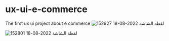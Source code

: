 # ux-ui-e-commerce
The first ux ui project about  e commerce 
![لقطة الشاشة 2022-08-18 152927](https://user-images.githubusercontent.com/32900774/185783398-f2b3457f-7331-46b0-a0e1-968beb135006.png)

![لقطة الشاشة 2022-08-18 152801](https://user-images.githubusercontent.com/32900774/185783397-1b08cde7-c76c-49ac-a034-053995ceee9a.png)
